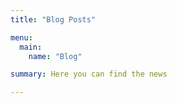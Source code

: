 ```yaml
---
title: "Blog Posts"

menu:
  main:
    name: "Blog"

summary: Here you can find the news

---
```







